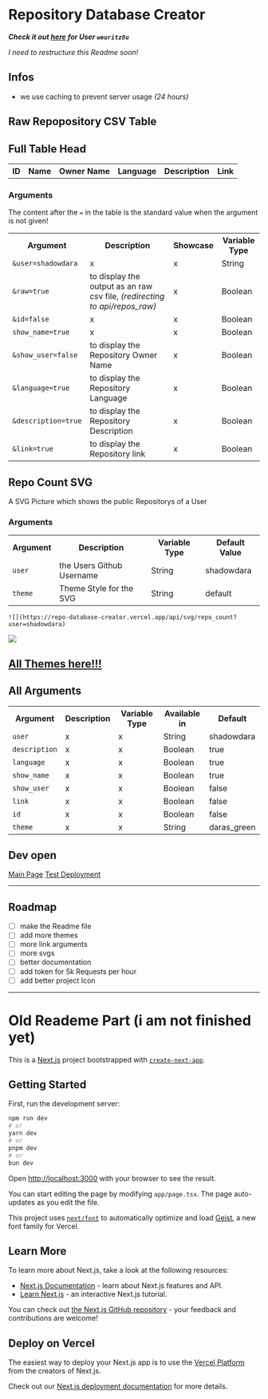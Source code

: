 <!-- written by Shadowdara -->

<!--

Max Table:
/api/repos?id=true&user=shadowdara&raw=true&show_user=true&language=true&description=true&link=true

-->

# Repository Database Creator

***Check it out [here](https://repo-database-creator.vercel.app/api/repos?user=weuritz8u&raw=false) for User `weuritz8u`***

*I need to restructure this Readme soon!*

## Infos

- we use caching to prevent server usage *(24 hours)*

## Raw Repopository CSV Table

## Full Table Head
<table>
    <tr>
        <th>ID</th>
        <th>Name</th>
        <th>Owner Name</th>
        <th>Language</th>
        <th>Description</th>
        <th>Link</th>
    </tr>
</table>

### Arguments

The content after the `=` in the table is the standard
value when the argument is not given!

<table>
    <tr>
        <th>Argument</th>
        <th>Description</th>
        <th>Showcase</th>
        <th>Variable Type</th>
    </tr>
    <tr>
        <td><code>&user=shadowdara</code></td>
        <td>x</td>
        <td>x</td>
        <td>String</td>
    </tr>
    <tr>
        <td><code>&raw=true</code></td>
        <td>to display the output as an raw csv file, <i>(redirecting to api/repos_raw)</i></td>
        <td>x</td>
        <td>Boolean</td>
    </tr>
    <tr>
        <td><code>&id=false</code></td>
        <td>x</td>
        <td>x</td>
        <td>Boolean</td>
    </tr>
    <tr>
        <td><code>show_name=true</code></td>
        <td>x</td>
        <td>x</td>
        <td>Boolean</td>
    </tr>
    <tr>
        <td><code>&show_user=false</code></td>
        <td>to display the Repository Owner Name</td>
        <td>x</td>
        <td>Boolean</td>
    </tr>
    <tr>
        <td><code>&language=true</code></td>
        <td>to display the Repository Language</td>
        <td>x</td>
        <td>Boolean</td>
    </tr>
    <tr>
        <td><code>&description=true</code></td>
        <td>to display the Repository Description</td>
        <td>x</td>
        <td>Boolean</td>
    </tr>
    <tr>
        <td><code>&link=true</code></td>
        <td>to display the Repository link</td>
        <td>x</td>
        <td>Boolean</td>
    </tr>
</table>


## Repo Count SVG

A SVG Picture which shows the public Repositorys of a User

### Arguments

<table>
    <tr>
        <th>Argument</th>
        <th>Description</th>
        <th>Variable Type</th>
        <th>Default Value</th>
    </tr>
    <tr>
        <td><code>user</code></td>
        <td>the Users Github Username</td>
        <td>String</td>
        <td>shadowdara</td>
    </tr>
    <tr>
        <td><code>theme</code></td>
        <td>Theme Style for the SVG</td>
        <td>String</td>
        <td>default</td>
    </tr>
</table>

```
![](https://repo-database-creator.vercel.app/api/svg/repo_count?user=shadowdara)
```

![](https://repo-database-creator.vercel.app/api/svg/repo_count?user=shadowdara)

## [All Themes here!!!](app/lib/README.md)

## All Arguments

<table>
<tr>
        <th>Argument</th>
        <th>Description</th>
        <th>Variable Type</th>
        <th>Available in</th>
        <th>Default</th>
    </tr>
    <tr>
        <td><code>user</code></td>
        <td>x</td>
        <td>x</td>
        <td>String</td>
        <td>shadowdara</td>
    </tr>
    <tr>
        <td><code>description</code></td>
        <td>x</td>
        <td>x</td>
        <td>Boolean</td>
        <td>true</td>
    </tr>
    <tr>
        <td><code>language</code></td>
        <td>x</td>
        <td>x</td>
        <td>Boolean</td>
        <td>true</td>
    </tr>
    <tr>
        <td><code>show_name</code></td>
        <td>x</td>
        <td>x</td>
        <td>Boolean</td>
        <td>true</td>
    </tr>
    <tr>
        <td><code>show_user</code></td>
        <td>x</td>
        <td>x</td>
        <td>Boolean</td>
        <td>false</td>
    </tr>
    <tr>
        <td><code>link</code></td>
        <td>x</td>
        <td>x</td>
        <td>Boolean</td>
        <td>false</td>
    </tr>
    <tr>
        <td><code>id</code></td>
        <td>x</td>
        <td>x</td>
        <td>Boolean</td>
        <td>false</td>
    </tr>
    <tr>
        <td><code>theme</code></td>
        <td>x</td>
        <td>x</td>
        <td>String</td>
        <td>daras_green</td>
    </tr>
</table>

## Dev open

<a href="https://repo-database-creator.vercel.app/api/repos_raw">Main Page</a>
<a href="https://repo-database-creator-git-test-deployment-shadowdaras-projects.vercel.app/api/repos_raw">Test Deployment</a>

---

## Roadmap

- [ ] make the Readme file
- [ ] add more themes
- [ ] more link arguments
- [ ] more svgs
- [ ] better documentation
- [ ] add token for 5k Requests per hour
- [ ] add better project Icon

---

# Old Reademe Part (i am not finished yet)

This is a [Next.js](https://nextjs.org) project bootstrapped with [`create-next-app`](https://nextjs.org/docs/app/api-reference/cli/create-next-app).

## Getting Started

First, run the development server:

```bash
npm run dev
# or
yarn dev
# or
pnpm dev
# or
bun dev
```

Open [http://localhost:3000](http://localhost:3000) with your browser to see the result.

You can start editing the page by modifying `app/page.tsx`. The page auto-updates as you edit the file.

This project uses [`next/font`](https://nextjs.org/docs/app/building-your-application/optimizing/fonts) to automatically optimize and load [Geist](https://vercel.com/font), a new font family for Vercel.

## Learn More

To learn more about Next.js, take a look at the following resources:

- [Next.js Documentation](https://nextjs.org/docs) - learn about Next.js features and API.
- [Learn Next.js](https://nextjs.org/learn) - an interactive Next.js tutorial.

You can check out [the Next.js GitHub repository](https://github.com/vercel/next.js) - your feedback and contributions are welcome!

## Deploy on Vercel

The easiest way to deploy your Next.js app is to use the [Vercel Platform](https://vercel.com/new?utm_medium=default-template&filter=next.js&utm_source=create-next-app&utm_campaign=create-next-app-readme) from the creators of Next.js.

Check out our [Next.js deployment documentation](https://nextjs.org/docs/app/building-your-application/deploying) for more details.
